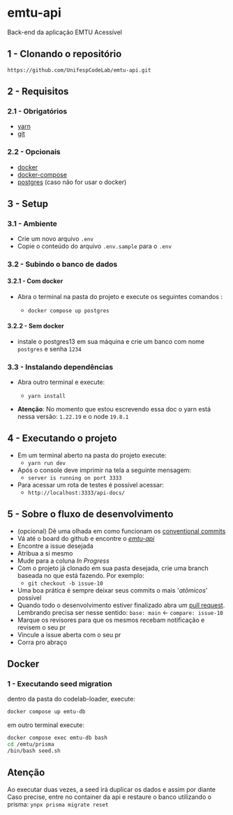 # emtu-api

Back-end da aplicação EMTU Acessível

## 1 - Clonando o repositório

```
https://github.com/UnifespCodeLab/emtu-api.git
```

## 2 - Requisitos

### 2.1 - Obrigatórios

- [yarn](https://yarnpkg.com/)
- [git](https://git-scm.com/)

### 2.2 - Opcionais

- [docker](https://www.docker.com/)
- [docker-compose](https://docs.docker.com/compose/)
- [postgres](https://www.postgresql.org/) (caso não for usar o docker)

## 3 - Setup

### 3.1 - Ambiente

- Crie um novo arquivo `.env`
- Copie o conteúdo do arquivo `.env.sample` para o `.env`

### 3.2 - Subindo o banco de dados

#### 3.2.1 - Com docker

- Abra o terminal na pasta do projeto e execute os seguintes comandos :

  - `docker compose up postgres`

#### 3.2.2 - Sem docker

- instale o postgres13 em sua máquina e crie um banco com nome `postgres` e senha `1234`

### 3.3 - Instalando dependências

- Abra outro terminal e execute:

  - `yarn install`

- <b>Atenção</b>: No momento que estou escrevendo essa doc o yarn está nessa versão: `1.22.19` e o node `19.8.1`

## 4 - Executando o projeto

- Em um terminal aberto na pasta do projeto execute:
  - `yarn run dev`
- Após o console deve imprimir na tela a seguinte mensagem:
  - `server is running on port 3333`
- Para acessar um rota de testes é possível acessar:
  - `http://localhost:3333/api-docs/`

## 5 - Sobre o fluxo de desenvolvimento

- (opcional) Dê uma olhada em como funcionam os [conventional commits](https://www.conventionalcommits.org/en/v1.0.0/)
- Vá até o board do github e encontre o [_emtu-api_](https://github.com/orgs/UnifespCodeLab/projects/5/views/1)
- Encontre a issue desejada
- Atribua a si mesmo
- Mude para a coluna _In Progress_
- Com o projeto já clonado em sua pasta desejada, crie uma branch baseada no que está fazendo. Por exemplo:
  - `git checkout -b issue-10`
- Uma boa prática é sempre deixar seus commits o mais '_atômicos_' possível
- Quando todo o desenvolvimento estiver finalizado abra um [pull request](https://github.com/UnifespCodeLab/emtu-api/compare). Lembrando precisa ser nesse sentido: `base: main` <- `compare: issue-10`
- Marque os revisores para que os mesmos recebam notificação e revisem o seu pr
- Vincule a issue aberta com o seu pr
- Corra pro abraço

## Docker

### 1 - Executando seed migration

dentro da pasta do codelab-loader, execute:

```bash
docker compose up emtu-db
```

em outro terminal execute:

```bash
docker compose exec emtu-db bash
cd /emtu/prisma
/bin/bash seed.sh
```

## Atenção

Ao executar duas vezes, a seed irá duplicar os dados e assim por diante
Caso precise, entre no container da api e restaure o banco utilizando o prisma: `ynpx prisma migrate reset`
